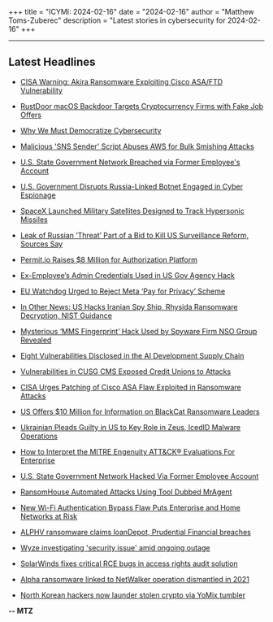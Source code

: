 +++
title = "ICYMI: 2024-02-16"
date = "2024-02-16"
author = "Matthew Toms-Zuberec"
description = "Latest stories in cybersecurity for 2024-02-16"
+++

---------------------------------------------------------------------------
## Latest Headlines
- [CISA Warning: Akira Ransomware Exploiting Cisco ASA/FTD Vulnerability](https://thehackernews.com/2024/02/cisa-warning-akira-ransomware.html)

- [RustDoor macOS Backdoor Targets Cryptocurrency Firms with Fake Job Offers](https://thehackernews.com/2024/02/rustdoor-macos-backdoor-targets.html)

- [Why We Must Democratize Cybersecurity](https://thehackernews.com/2024/02/why-we-must-democratize-cybersecurity.html)

- [Malicious 'SNS Sender' Script Abuses AWS for Bulk Smishing Attacks](https://thehackernews.com/2024/02/malicious-sns-sender-script-abuses-aws.html)

- [U.S. State Government Network Breached via Former Employee's Account](https://thehackernews.com/2024/02/us-state-government-network-breached.html)

- [U.S. Government Disrupts Russia-Linked Botnet Engaged in Cyber Espionage](https://thehackernews.com/2024/02/us-government-disrupts-russian-linked.html)

- [SpaceX Launched Military Satellites Designed to Track Hypersonic Missiles](https://www.wired.com/story/spacex-hypersonic-missile-satellites/)

- [Leak of Russian ‘Threat’ Part of a Bid to Kill US Surveillance Reform, Sources Say](https://www.wired.com/story/section-702-privacy-reforms-sabotage-campaign/)

- [Permit.io Raises $8 Million for Authorization Platform](https://www.securityweek.com/permit-io-raises-8-million-for-authorization-platform/)

- [Ex-Employee’s Admin Credentials Used in US Gov Agency Hack](https://www.securityweek.com/ex-employees-admin-credentials-used-in-us-gov-agency-hack/)

- [EU Watchdog Urged to Reject Meta ‘Pay for Privacy’ Scheme](https://www.securityweek.com/eu-watchdog-urged-to-reject-meta-pay-for-privacy-scheme/)

- [In Other News: US Hacks Iranian Spy Ship, Rhysida Ransomware Decryption, NIST Guidance](https://www.securityweek.com/in-other-news-us-hacks-iranian-spy-ship-rhysida-ransomware-decryption-nist-guidance/)

- [Mysterious ‘MMS Fingerprint’ Hack Used by Spyware Firm NSO Group Revealed](https://www.securityweek.com/mysterious-mms-fingerprint-hack-used-by-spyware-firm-nso-group-revealed/)

- [Eight Vulnerabilities Disclosed in the AI Development Supply Chain](https://www.securityweek.com/eight-vulnerabilities-disclosed-in-the-ai-development-supply-chain/)

- [Vulnerabilities in CUSG CMS Exposed Credit Unions to Attacks](https://www.securityweek.com/vulnerabilities-in-cusg-cms-exposed-credit-unions-to-attacks/)

- [CISA Urges Patching of Cisco ASA Flaw Exploited in Ransomware Attacks](https://www.securityweek.com/cisa-urges-patching-of-cisco-asa-flaw-exploited-in-ransomware-attacks/)

- [US Offers $10 Million for Information on BlackCat Ransomware Leaders](https://www.securityweek.com/us-offers-10-million-for-information-on-blackcat-ransomware-leaders/)

- [Ukrainian Pleads Guilty in US to Key Role in Zeus, IcedID Malware Operations](https://www.securityweek.com/ukrainian-pleads-guilty-in-us-to-key-role-in-zeus-icedid-malware-operations/)

- [How to Interpret the MITRE Engenuity ATT&CK® Evaluations For Enterprise](https://cybersecuritynews.com/mitre-engenuity-attck/)

- [U.S. State Government Network Hacked Via Former Employee Account](https://cybersecuritynews.com/u-s-state-government-network-hacked/)

- [RansomHouse Automated Attacks Using Tool Dubbed MrAgent](https://cybersecuritynews.com/ransomhouse-automated-attacks/)

- [New Wi-Fi Authentication Bypass Flaw Puts Enterprise and Home Networks at Risk](https://cybersecuritynews.com/new-wi-fi-authentication-bypass-flaw/)

- [ALPHV ransomware claims loanDepot, Prudential Financial breaches](https://www.bleepingcomputer.com/news/security/alphv-ransomware-claims-loandepot-prudential-financial-breaches/)

- [Wyze investigating 'security issue' amid ongoing outage](https://www.bleepingcomputer.com/news/security/wyze-investigating-security-issue-amid-ongoing-outage/)

- [SolarWinds fixes critical RCE bugs in access rights audit solution](https://www.bleepingcomputer.com/news/security/solarwinds-fixes-critical-rce-bugs-in-access-rights-audit-solution/)

- [Alpha ransomware linked to NetWalker operation dismantled in 2021](https://www.bleepingcomputer.com/news/security/alpha-ransomware-linked-to-netwalker-operation-dismantled-in-2021/)

- [North Korean hackers now launder stolen crypto via YoMix tumbler](https://www.bleepingcomputer.com/news/security/north-korean-hackers-now-launder-stolen-crypto-via-yomix-tumbler/)

**-- MTZ**